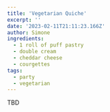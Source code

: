 ```yaml
---
title: 'Vegetarian Quiche'
excerpt: ''
date: '2023-02-11T21:11:23.166Z'
author: Simone
ingredients:
  - 1 roll of puff pastry
  - double cream
  - cheddar cheese
  - courgettes
tags:
  - party
  - vegetarian
---
```


TBD
